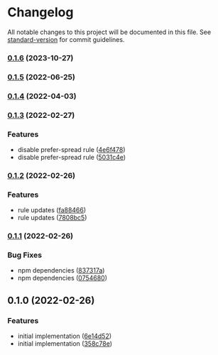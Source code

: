 # Changelog

All notable changes to this project will be documented in this file. See [standard-version](https://github.com/conventional-changelog/standard-version) for commit guidelines.

### [0.1.6](https://github.com/public-js/eslint-plugin-node/compare/0.1.5...0.1.6) (2023-10-27)

### [0.1.5](https://github.com/public-js/eslint-plugin-node/compare/0.1.4...0.1.5) (2022-06-25)

### [0.1.4](https://github.com/public-js/eslint-plugin-node/compare/0.1.3...0.1.4) (2022-04-03)

### [0.1.3](https://github.com/public-js/eslint-plugin-node/compare/0.1.2...0.1.3) (2022-02-27)


### Features

* disable prefer-spread rule ([4e6f478](https://github.com/public-js/eslint-plugin-node/commit/4e6f4784bdb924e3f1093f995b896139d5ae98e2))
* disable prefer-spread rule ([5031c4e](https://github.com/public-js/eslint-plugin-node/commit/5031c4ebd356c9fbddbb94f5e343787d4986e241))

### [0.1.2](https://github.com/public-js/eslint-plugin-node/compare/0.1.1...0.1.2) (2022-02-26)


### Features

* rule updates ([fa88466](https://github.com/public-js/eslint-plugin-node/commit/fa8846653adf0aaabf8ee18ecd51ee36dd04d3c4))
* rule updates ([7808bc5](https://github.com/public-js/eslint-plugin-node/commit/7808bc52050850ef364b8a55741dc0ee323d26e3))

### [0.1.1](https://github.com/public-js/eslint-plugin-node/compare/0.1.0...0.1.1) (2022-02-26)


### Bug Fixes

* npm dependencies ([837317a](https://github.com/public-js/eslint-plugin-node/commit/837317a3d6b9562d3edfd6003cab2f6dbc13a0dd))
* npm dependencies ([0754680](https://github.com/public-js/eslint-plugin-node/commit/0754680bc65f55eefdaa2b4dd3313a6bf9a8b068))

## 0.1.0 (2022-02-26)


### Features

* initial implementation ([6e14d52](https://github.com/public-js/eslint-plugin-node/commit/6e14d52f9d6cbf41864af5f4555004bef7a662cc))
* initial implementation ([358c78e](https://github.com/public-js/eslint-plugin-node/commit/358c78e6f7ba12f19a8d97786ae01ec987adf5b3))
